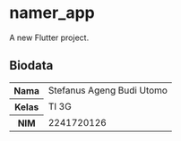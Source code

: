 # namer_app

A new Flutter project.

## Biodata
<table>
    <tr>
        <th>Nama</th>
        <td>Stefanus Ageng Budi Utomo</td>
    </tr>
    <tr>
        <th>Kelas</th>
        <td>TI 3G</td>
    </tr>
    <tr>
        <th>NIM</th>
        <td>2241720126</td>
    </tr>
</table>
